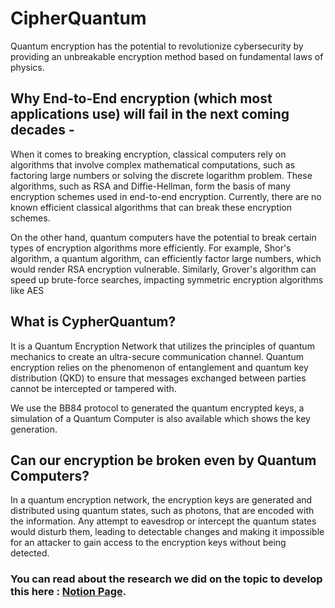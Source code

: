 # CipherQuantum

Quantum encryption has the potential to revolutionize cybersecurity by providing an unbreakable encryption method based on fundamental laws of physics.

## Why End-to-End encryption (which most applications use) will fail in the next coming decades -

When it comes to breaking encryption, classical computers rely on algorithms that involve complex mathematical computations, such as factoring large numbers or solving the discrete logarithm problem. These algorithms, such as RSA and Diffie-Hellman, form the basis of many encryption schemes used in end-to-end encryption. Currently, there are no known efficient classical algorithms that can break these encryption schemes.

On the other hand, quantum computers have the potential to break certain types of encryption algorithms more efficiently. For example, Shor's algorithm, a quantum algorithm, can efficiently factor large numbers, which would render RSA encryption vulnerable. Similarly, Grover's algorithm can speed up brute-force searches, impacting symmetric encryption algorithms like AES

## What is CypherQuantum?

It is a Quantum Encryption Network that utilizes the principles of quantum mechanics to create an ultra-secure communication channel. Quantum encryption relies on the phenomenon of entanglement and quantum key distribution (QKD) to ensure that messages exchanged between parties cannot be intercepted or tampered with.

We use the BB84 protocol to generated the quantum encrypted keys, a simulation of a Quantum Computer is also available which shows the key generation.

## Can our encryption be broken even by Quantum Computers?

In a quantum encryption network, the encryption keys are generated and distributed using quantum states, such as photons, that are encoded with the information. Any attempt to eavesdrop or intercept the quantum states would disturb them, leading to detectable changes and making it impossible for an attacker to gain access to the encryption keys without being detected.

### You can read about the research we did on the topic to develop this here : [Notion Page](https://water-ox-5e1.notion.site/CipherQuantum-9fadf61c8ed24ad4b1aa1a0fb43f576e?pvs=4).
